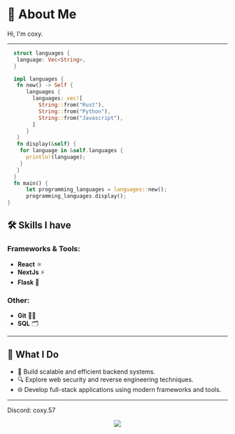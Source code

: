 

# 👋 About Me

Hi, I'm coxy.

---

```rust
  struct languages {
   language: Vec<String>,
  }

  impl languages {
   fn new() -> Self {
      languages {
        languages: vec![
          String::from("Rust"),
          String::from("Python"),
          String::from("Javascript"),
        ]
      }
   }
   fn display(&self) {
    for language in &self.languages {
      println!(language);
    }
   }
  }
  fn main() {
      let programming_languages = languages::new();
      programming_languages.display();
}
```
## 🛠️ Skills I have

### Frameworks & Tools:
- **React** ⚛️  
- **NextJs** ⚡  
- **Flask** 🍃  

### Other:
- **Git** 🧑‍💻  
- **SQL** 🗂️  
---

## 🌟 What I Do
- 🚀 Build scalable and efficient backend systems.  
- 🔍 Explore web security and reverse engineering techniques.  
- 🌐 Develop full-stack applications using modern frameworks and tools.  

---

Discord: coxy.57

<p align="center"> <img src="https://github-readme-stats.vercel.app/api?username=1coxy57&theme=tokyonight&show_icons=true&card_width=1100"> </p>
